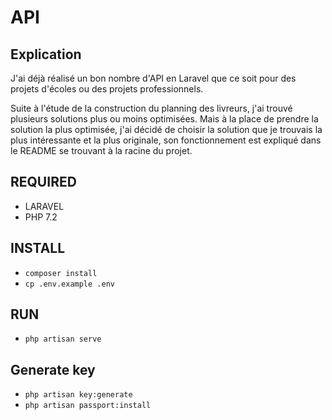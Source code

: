 # API

## Explication

J'ai déjà réalisé un bon nombre d'API en Laravel que ce soit pour des projets d'écoles ou des projets professionnels.

Suite à l'étude de la construction du planning des livreurs, j'ai trouvé plusieurs solutions plus ou moins optimisées. 
Mais à la place de prendre la solution la plus optimisée, j'ai décidé de choisir la solution que je trouvais la plus intéressante et la plus originale, son fonctionnement est expliqué dans le README se trouvant à la racine du projet.

## REQUIRED
- LARAVEL 
- PHP 7.2

## INSTALL
- ````composer install````
- ````cp .env.example .env````

## RUN 
- ````php artisan serve````

## Generate key
- ````php artisan key:generate````
- ````php artisan passport:install````

